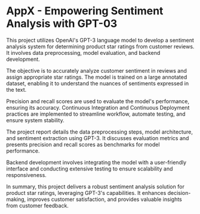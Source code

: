 # AppX - Empowering Sentiment Analysis with GPT-03

 This project utilizes OpenAI's GPT-3 language model to develop a sentiment analysis system for determining product star ratings from customer reviews. It involves data preprocessing, model evaluation, and backend development.

The objective is to accurately analyze customer sentiment in reviews and assign appropriate star ratings. The model is trained on a large annotated dataset, enabling it to understand the nuances of sentiments expressed in the text.

Precision and recall scores are used to evaluate the model's performance, ensuring its accuracy. Continuous Integration and Continuous Deployment practices are implemented to streamline workflow, automate testing, and ensure system stability.

The project report details the data preprocessing steps, model architecture, and sentiment extraction using GPT-3. It discusses evaluation metrics and presents precision and recall scores as benchmarks for model performance.

Backend development involves integrating the model with a user-friendly interface and conducting extensive testing to ensure scalability and responsiveness.

In summary, this project delivers a robust sentiment analysis solution for product star ratings, leveraging GPT-3's capabilities. It enhances decision-making, improves customer satisfaction, and provides valuable insights from customer feedback.


